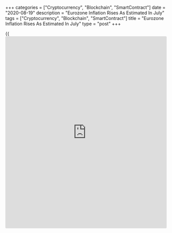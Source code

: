 +++
categories = ["Cryptocurrency", "Blockchain", "SmartContract"]
date = "2020-08-19"
description = "Eurozone Inflation Rises As Estimated In July"
tags = ["Cryptocurrency", "Blockchain", "SmartContract"]
title = "Eurozone Inflation Rises As Estimated In July"
type = "post"
+++

{{<iframe id="large-banner" src="https://www.bounty.group/#slide=24.0" width="100%" height="600" scrolling="no" style="border: 0px solid rgb(216, 221, 230); border-radius: 3px;">}}

Eurozone inflation rose marginally in July, as initially estimated,
final data from Eurostat revealed Wednesday.

Inflation rose to 0.4 percent from 0.3 percent in June. The rate matched
the estimate released on July 31.

Headline inflation continued to remain well below the European Central
Bank's target of "below, but close to 2 percent."

On a monthly basis, the harmonized index of consumer prices was down 0.3
percent, as estimated.

Core inflation that excludes energy, food, alcohol and beverages,
accelerated to 1.2 percent from 0.8 percent in June. The rate came in
line with preliminary estimate.

Among components of the harmonized index of consumer prices, only energy
prices logged an annual fall in July, down 8.4 percent.

Prices of food, alcohol and tobacco advanced 2 percent and that of non-
energy industrial goods gained 1.6 percent. At the same time, services
costs rose 0.9 percent in July.

For comments and feedback [contact](https://www.playgroundfx.com/contact/): editorial@rtt[news](https://www.letsplayfx.com/blog/forex-news-website/).com

[Economic News][1]

 **What parts of the world are seeing the best (and worst) economic
performances lately? Click[here][2] to check out our [Econ Scorecard][2]
and find out! See up-to-the-moment [ranking](https://www.playgroundfx.com/blog/crypto-exchange-ranking/)s for the best and worst
performers in [GDP][3], [unemployment rate][4], [inflation][5] and much
more.**

   1. www.rtt[news](https://www.letsplayfx.com/blog/forex-news-website/).com/Content/EconomicNews.aspx
   2. www.rtt[news](https://www.letsplayfx.com/blog/forex-news-website/).com/economic-scorecard/world-rank/industrial-production/highest-performance.aspx
   3. www.rtt[news](https://www.letsplayfx.com/blog/forex-news-website/).com/economic-scorecard/world-rank/GDP/highest-performance.aspx
   4. www.rtt[news](https://www.letsplayfx.com/blog/forex-news-website/).com/economic-scorecard/world-rank/unemployment-rate/lowest-performance.aspx
   5. www.rtt[news](https://www.letsplayfx.com/blog/forex-news-website/).com/economic-scorecard/world-rank/CPI/highest-performance.aspx